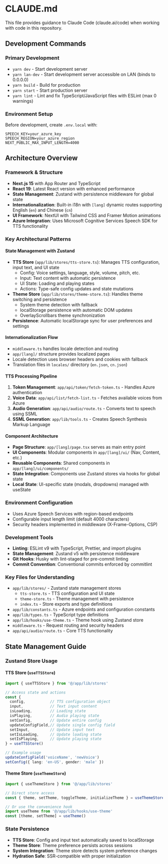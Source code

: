 # CLAUDE.md

This file provides guidance to Claude Code (claude.ai/code) when working with code in this repository.

## Development Commands

### Primary Development
- `yarn dev` - Start development server
- `yarn lan-dev` - Start development server accessible on LAN (binds to 0.0.0.0)
- `yarn build` - Build for production
- `yarn start` - Start production server
- `yarn lint` - Lint and fix TypeScript/JavaScript files with ESLint (max 0 warnings)

### Environment Setup
Before development, create `.env.local` with:
```
SPEECH_KEY=your_azure_key
SPEECH_REGION=your_azure_region
NEXT_PUBLIC_MAX_INPUT_LENGTH=4000
```

## Architecture Overview

### Framework & Structure
- **Next.js 15** with App Router and TypeScript
- **React 19**: Latest React version with enhanced performance
- **State Management**: Zustand with persistence middleware for global state
- **Internationalization**: Built-in i18n with `[lang]` dynamic routes supporting English (`en`) and Chinese (`cn`)
- **UI Framework**: NextUI with Tailwind CSS and Framer Motion animations
- **Azure Integration**: Uses Microsoft Cognitive Services Speech SDK for TTS functionality

### Key Architectural Patterns

#### State Management with Zustand
- **TTS Store** (`app/lib/stores/tts-store.ts`): Manages TTS configuration, input text, and UI state
  - Config: Voice settings, language, style, volume, pitch, etc.
  - Input: Text content with automatic persistence
  - UI State: Loading and playing states
  - Actions: Type-safe config updates and state mutations
- **Theme Store** (`app/lib/stores/theme-store.ts`): Handles theme switching and persistence
  - System theme detection with fallback
  - localStorage persistence with automatic DOM updates
  - OverlayScrollbars theme synchronization
- **Persistence**: Automatic localStorage sync for user preferences and settings

#### Internationalization Flow
- `middleware.ts` handles locale detection and routing
- `app/[lang]/` structure provides localized pages
- Locale detection uses browser headers and cookies with fallback
- Translation files in `locales/` directory (`en.json`, `cn.json`)

#### TTS Processing Pipeline
1. **Token Management**: `app/api/token/fetch-token.ts` - Handles Azure authentication
2. **Voice Data**: `app/api/list/fetch-list.ts` - Fetches available voices from Azure
3. **Audio Generation**: `app/api/audio/route.ts` - Converts text to speech using SSML
4. **SSML Generation**: `app/lib/tools.ts` - Creates Speech Synthesis Markup Language

#### Component Architecture
- **Page Structure**: `app/[lang]/page.tsx` serves as main entry point
- **UI Components**: Modular components in `app/[lang]/ui/` (Nav, Content, etc.)
- **Reusable Components**: Shared components in `app/[lang]/ui/components/`
- **State Integration**: Components use Zustand stores via hooks for global state
- **Local State**: UI-specific state (modals, dropdowns) managed with useState

### Environment Configuration
- Uses Azure Speech Services with region-based endpoints
- Configurable input length limit (default 4000 characters)
- Security headers implemented in middleware (X-Frame-Options, CSP)

### Development Tools
- **Linting**: ESLint v9 with TypeScript, Prettier, and import plugins
- **State Management**: Zustand v5 with persistence middleware
- **Git Hooks**: Husky with lint-staged for pre-commit linting
- **Commit Convention**: Conventional commits enforced by commitlint

### Key Files for Understanding
- `app/lib/stores/` - Zustand state management stores
  - `tts-store.ts` - TTS configuration and UI state
  - `theme-store.ts` - Theme management with persistence
  - `index.ts` - Store exports and type definitions
- `app/lib/constants.ts` - Azure endpoints and configuration constants
- `app/lib/types.ts` - TypeScript type definitions
- `app/lib/hooks/use-theme.ts` - Theme hook using Zustand store
- `middleware.ts` - Request routing and security headers
- `app/api/audio/route.ts` - Core TTS functionality

## State Management Guide

### Zustand Store Usage

#### TTS Store (`useTTSStore`)
```typescript
import { useTTSStore } from '@/app/lib/stores'

// Access state and actions
const {
  config,           // TTS configuration object
  input,            // Text input content
  isLoading,        // Loading state
  isPlaying,        // Audio playing state
  setConfig,        // Update entire config
  updateConfigField,// Update single config field
  setInput,         // Update input text
  setIsLoading,     // Update loading state
  setIsPlaying,     // Update playing state
} = useTTSStore()

// Example usage
updateConfigField('voiceName', 'newVoice')
setConfig({ lang: 'en-US', gender: 'male' })
```

#### Theme Store (`useThemeStore`)
```typescript
import { useThemeStore } from '@/app/lib/stores'

// Direct store access
const { theme, setTheme, toggleTheme, initializeTheme } = useThemeStore()

// Or use the convenience hook
import useTheme from '@/app/lib/hooks/use-theme'
const [theme, setTheme] = useTheme()
```

### State Persistence
- **TTS Store**: Config and input text automatically saved to localStorage
- **Theme Store**: Theme preference persists across sessions
- **System Integration**: Theme store detects system preference changes
- **Hydration Safe**: SSR-compatible with proper initialization